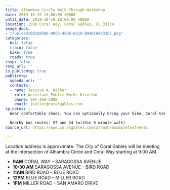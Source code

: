 ```yaml
---
title: Alhambra Circle Walk Through Workshop
date: 2019-10-19 13:00:00 +0000
until_date: 2019-10-19 18:00:00 +0000
location: 1500 Coral Way, Coral Gables, FL 33134
image_docs:
- "/upload/6B320500-8053-4500-B219-B94DCA8432E7.png"
categories:
  bus: false
  train: false
  bike: true
  roads: true
rsvp: false
rsvp_url: ''
is_publicmtg: true
publicmtg:
  agenda_url: ''
  contacts:
  - name: Jessica A. Walker
    role: Assistant Public Works Director
    phone: 305-460-5000
    email: jkeller@coralgables.com
sp_notes: |-
  Wear comfortable shoes. You can optionally bring your bike. Coral Gables transportation designers will be available to listen to your ideas and concerns.

  Nearby bus routes: 57 and 24 (within 5 minute walk)
source_url: https://www.coralgables.com/alhambracompletestreets

---
```

Location address is approximate. The City of Coral Gables will be meeting at the intersection of Alhambra Circle and Coral Way starting at 9:00 AM.

* **9AM** CORAL WAY – SARAGOSSA AVENUE
* **10:30 AM** SARAGOSSA AVENUE – BIRD ROAD
* **11AM** BIRD ROAD – BLUE ROAD
* **12PM** BLUE ROAD – MILLER ROAD
* **1PM** MILLER ROAD – SAN AMARO DRIVE
